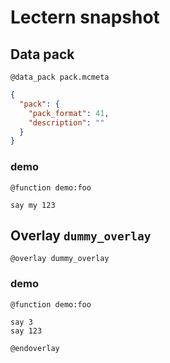 # Lectern snapshot

## Data pack

`@data_pack pack.mcmeta`

```json
{
  "pack": {
    "pack_format": 41,
    "description": ""
  }
}
```

### demo

`@function demo:foo`

```mcfunction
say my 123
```

## Overlay `dummy_overlay`

`@overlay dummy_overlay`

### demo

`@function demo:foo`

```mcfunction
say 3
say 123
```

`@endoverlay`
